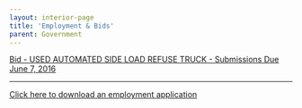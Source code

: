 ```yaml
---
layout: interior-page
title: 'Employment & Bids'
parent: Government
---
```


[Bid - USED AUTOMATED SIDE LOAD REFUSE TRUCK - Submissions Due June 7, 2016](https://storage.googleapis.com/static.rutherford-nj.com/finance/Employment/BidSpecsUsedAutoSaniTruckAdvertisement.docx.pdf)

---

[Click here to download an employment application](http://static.rutherford-nj.com/borough-clerk/permits-licenses/Employment%20Application.pdf)
